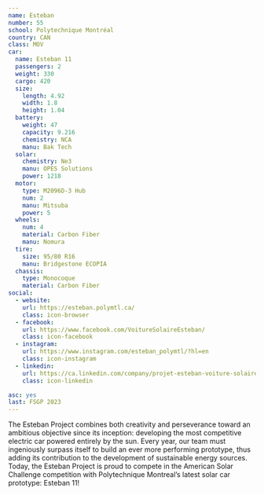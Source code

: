 ```yaml
---
name: Esteban
number: 55
school: Polytechnique Montréal 
country: CAN
class: MOV
car: 
  name: Esteban 11
  passengers: 2
  weight: 330
  cargo: 420
  size:
    length: 4.92
    width: 1.8
    height: 1.04
  battery: 
    weight: 47
    capacity: 9.216
    chemistry: NCA
    manu: Bak Tech
  solar: 
    chemistry: Ne3
    manu: OPES Solutions
    power: 1218
  motor: 
    type: M2096D-3 Hub
    num: 2
    manu: Mitsuba
    power: 5
  wheels: 
    num: 4
    material: Carbon Fiber
    manu: Nomura
  tire:
    size: 95/80 R16
    manu: Bridgestone ECOPIA
  chassis: 
    type: Monocoque
    material: Carbon Fiber
social: 
  - website: 
    url: https://esteban.polymtl.ca/ 
    class: icon-browser
  - facebook: 
    url: https://www.facebook.com/VoitureSolaireEsteban/
    class: icon-facebook
  - instagram: 
    url: https://www.instagram.com/esteban_polymtl/?hl=en
    class: icon-instagram
  - linkedin:
    url: https://ca.linkedin.com/company/projet-esteban-voiture-solaire
    class: icon-linkedin

asc: yes
last: FSGP 2023
---
```

The Esteban Project combines both creativity and perseverance toward an ambitious objective since its inception: developing the most competitive electric car powered entirely by the sun. Every year, our team must   ingeniously surpass itself to build an ever more performing prototype, thus adding its contribution to the development of sustainable energy sources. Today, the Esteban Project is proud to compete in the American Solar Challenge competition with Polytechnique Montreal’s latest solar car prototype: Esteban 11! 